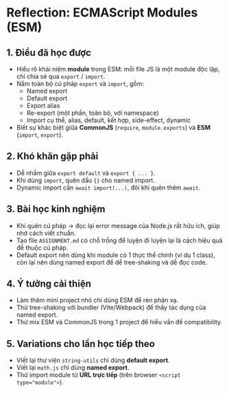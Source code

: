 # Reflection: ECMAScript Modules (ESM)

## 1. Điều đã học được
- Hiểu rõ khái niệm **module** trong ESM: mỗi file JS là một module độc lập, chỉ chia sẻ qua `export` / `import`.
- Nắm toàn bộ cú pháp `export` và `import`, gồm:
    - Named export
    - Default export
    - Export alias
    - Re-export (một phần, toàn bộ, với namespace)
    - Import cụ thể, alias, default, kết hợp, side-effect, dynamic
- Biết sự khác biệt giữa **CommonJS** (`require`, `module.exports`) và **ESM** (`import`, `export`).

## 2. Khó khăn gặp phải
- Dễ nhầm giữa `export default` và `export { ... }`.
- Khi dùng `import`, quên dấu `{}` cho named import.
- Dynamic import cần `await import(...)`, đôi khi quên thêm `await`.

## 3. Bài học kinh nghiệm
- Khi quên cú pháp → đọc lại error message của Node.js rất hữu ích, giúp nhớ cách viết chuẩn.
- Tạo file `ASSIGNMENT.md` có chỗ trống để luyện đi luyện lại là cách hiệu quả để thuộc cú pháp.
- Default export nên dùng khi module có 1 thực thể chính (ví dụ 1 class), còn lại nên dùng named export để dễ tree-shaking và dễ đọc code.

## 4. Ý tưởng cải thiện
- Làm thêm mini project nhỏ chỉ dùng ESM để rèn phản xạ.
- Thử tree-shaking với bundler (Vite/Webpack) để thấy tác dụng của named export.
- Thử mix ESM và CommonJS trong 1 project để hiểu vấn đề compatibility.

## 5. Variations cho lần học tiếp theo
- Viết lại thư viện `string-utils` chỉ dùng **default export**.
- Viết lại `math.js` chỉ dùng **named export**.
- Thử import module từ **URL trực tiếp** (trên browser `<script type="module">`).
